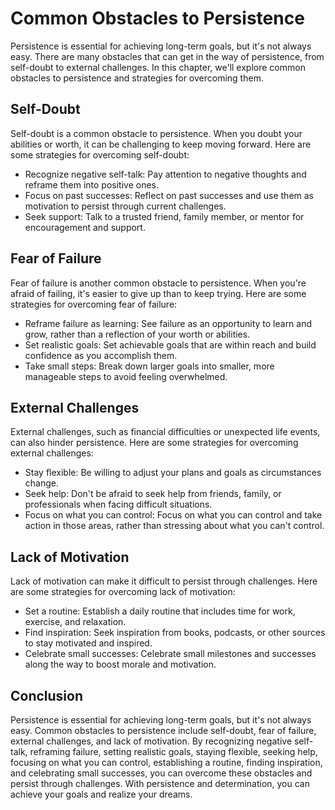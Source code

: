 Common Obstacles to Persistence
===============================================================================

Persistence is essential for achieving long-term goals, but it's not always easy. There are many obstacles that can get in the way of persistence, from self-doubt to external challenges. In this chapter, we'll explore common obstacles to persistence and strategies for overcoming them.

Self-Doubt
----------

Self-doubt is a common obstacle to persistence. When you doubt your abilities or worth, it can be challenging to keep moving forward. Here are some strategies for overcoming self-doubt:

* Recognize negative self-talk: Pay attention to negative thoughts and reframe them into positive ones.
* Focus on past successes: Reflect on past successes and use them as motivation to persist through current challenges.
* Seek support: Talk to a trusted friend, family member, or mentor for encouragement and support.

Fear of Failure
---------------

Fear of failure is another common obstacle to persistence. When you're afraid of failing, it's easier to give up than to keep trying. Here are some strategies for overcoming fear of failure:

* Reframe failure as learning: See failure as an opportunity to learn and grow, rather than a reflection of your worth or abilities.
* Set realistic goals: Set achievable goals that are within reach and build confidence as you accomplish them.
* Take small steps: Break down larger goals into smaller, more manageable steps to avoid feeling overwhelmed.

External Challenges
-------------------

External challenges, such as financial difficulties or unexpected life events, can also hinder persistence. Here are some strategies for overcoming external challenges:

* Stay flexible: Be willing to adjust your plans and goals as circumstances change.
* Seek help: Don't be afraid to seek help from friends, family, or professionals when facing difficult situations.
* Focus on what you can control: Focus on what you can control and take action in those areas, rather than stressing about what you can't control.

Lack of Motivation
------------------

Lack of motivation can make it difficult to persist through challenges. Here are some strategies for overcoming lack of motivation:

* Set a routine: Establish a daily routine that includes time for work, exercise, and relaxation.
* Find inspiration: Seek inspiration from books, podcasts, or other sources to stay motivated and inspired.
* Celebrate small successes: Celebrate small milestones and successes along the way to boost morale and motivation.

Conclusion
----------

Persistence is essential for achieving long-term goals, but it's not always easy. Common obstacles to persistence include self-doubt, fear of failure, external challenges, and lack of motivation. By recognizing negative self-talk, reframing failure, setting realistic goals, staying flexible, seeking help, focusing on what you can control, establishing a routine, finding inspiration, and celebrating small successes, you can overcome these obstacles and persist through challenges. With persistence and determination, you can achieve your goals and realize your dreams.
